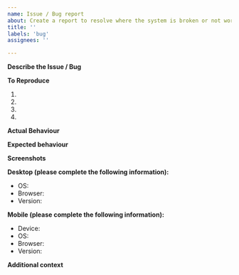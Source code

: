 ```yaml
---
name: Issue / Bug report
about: Create a report to resolve where the system is broken or not working as intended
title: ''
labels: 'bug'
assignees: ''

---
```


**Describe the Issue / Bug** 
<!-- A clear and concise description of what the bug is. -->

**To Reproduce** <!-- Steps to reproduce the behaviour: -->
1. <!-- Go to -->
2. <!-- Click on -->
3. <!-- Scroll down to -->
4. <!-- See error -->

**Actual Behaviour**

<!-- A clear and concise description of what actually happened. -->

**Expected behaviour** 

<!-- A clear and concise description of what you expected to happen. -->

**Screenshots** 
<!-- If applicable, add screenshots to help explain your problem. -->

**Desktop (please complete the following information):**
 - OS: <!--[e.g. iOS] -->
 - Browser: <!-- [e.g. chrome, safari] -->
 - Version: <!-- [e.g. 22] -->

**Mobile (please complete the following information):**
 - Device: <!-- [e.g. iPhone6] -->
 - OS: <!-- [e.g. iOS8.1] -->
 - Browser: <!-- [e.g. safari, chrome] -->
 - Version: <!-- [e.g. 22] -->

**Additional context**
<!--  Add any other context about the problem here. -->
